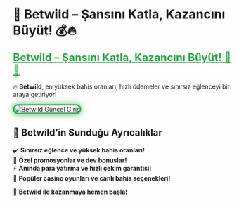 # 🎯 Betwild – Şansını Katla, Kazancını Büyüt! 💰🔥  

<a href="https://cutt.ly/BetwildLink" title="Betwild Güncel Giriş" style="color: #28a745; font-size: 24px; font-weight: bold;">Betwild – Şansını Katla, Kazancını Büyüt! 🎰💎</a>  

🔥 **Betwild**, en yüksek bahis oranları, hızlı ödemeler ve sınırsız eğlenceyi bir araya getiriyor!  

<a href="https://cutt.ly/BetwildLink" title="Betwild Güncel Giriş">  
<img src="https://i.ibb.co/BtMhhf6/g-venligiris.jpg" alt="Betwild Güncel Giriş" style="max-width: 100%; border: 3px solid #28a745; border-radius: 15px; box-shadow: 0px 0px 15px rgba(40, 167, 69, 0.8);">  
</a>  

## 🚀 **Betwild’in Sunduğu Ayrıcalıklar**  
✔️ **Sınırsız eğlence ve yüksek bahis oranları!**  
🎁 **Özel promosyonlar ve dev bonuslar!**  
⚡ **Anında para yatırma ve hızlı çekim garantisi!**  
🎲 **Popüler casino oyunları ve canlı bahis seçenekleri!**  

💎 **Betwild ile kazanmaya hemen başla!**  
